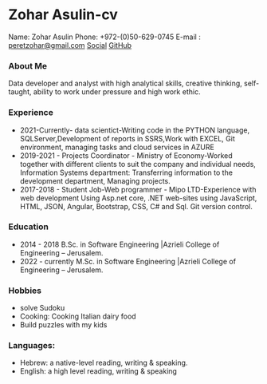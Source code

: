 # __Zohar Asulin-cv__

Name: Zohar Asulin
Phone: +972-(0)50-629-0745
E-mail : peretzohar@gmail.com
[Social](https://www.linkedin.com/in/zohar-asulin-389544b2/)
[GitHub](https://github.com/zoharasulin)

### About Me
Data developer and analyst with high analytical skills, creative thinking, self-taught, ability to work under pressure and high work ethic.

### Experience
* 2021-Currently- data scientict-Writing code in the PYTHON language, SQLServer,Development of reports in SSRS,Work with EXCEL, Git environment, managing tasks and cloud services in AZURE
* 2019-2021 - Projects Coordinator - Ministry of Economy-Worked together with different clients to suit the company and individual needs, Information Systems department: Transferring information to the development department, Managing projects.
* 2017-2018 - Student Job-Web programmer - Mipo LTD-Experience with web development Using Asp.net core, .NET web-sites using JavaScript, HTML, JSON, Angular, Bootstrap, CSS, C# and Sql. Git version
control.

### Education
* 2014 - 2018	B.Sc. in Software Engineering |Azrieli College of Engineering – Jerusalem.
* 2022 - currently	M.Sc. in Software Engineering |Azrieli College of Engineering – Jerusalem.

### Hobbies
- solve Sudoku
- Cooking: Cooking Italian dairy food
- Build puzzles with my kids

### Languages:
- Hebrew: a native-level reading, writing & speaking.
- English: a high level reading, writing & speaking
